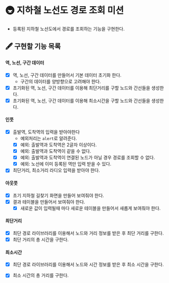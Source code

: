 # 🚇 지하철 노선도 경로 조회 미션
- 등록된 지하철 노선도에서 경로를 조회하는 기능을 구현한다.

## 🖋 구현할 기능 목록
#### 역, 노선, 구간 데이터
- [x] 역, 노선, 구간 데이터를 만들어서 기본 데이터 초기화 한다.
  - 구간의 데이터를 양방향으로 고려해야 한다. 
- [x] 초기화된 역, 노선, 구간 데이터를 이용해 최단거리를 구할 노드와 간선들을 생성한다.
- [x] 초기화된 역, 노선, 구간 데이터를 이용해 최소시간을 구할 노드와 간선들을 생성한다.
#### 인풋
- [x] 출발역, 도착역의 입력을 받아야한다
  - 예외처리는 `alert`로 알려준다.
  - [x] 예외: 출발역과 도착역은 2글자 이상이다.
  - [x] 예외: 출발역과 도착역이 같을 수 없다.
  - [x] 예외: 출발역과 도착역이 연결된 노드가 아닐 경우 경로를 조회할 수 없다.
  - [x] 예외: 노선에 이미 등록된 역만 입력 받을 수 있다.
- [x] 최단거리, 최소거리 라디오 입력을 받아야 한다.
#### 아웃풋
- [x] 초기 지하철 길찾기 화면을 만들어 보여줘야 한다.
- [x] 결과 테이블을 만들어서 보여줘야 한다.
  - [x] 새로운 값이 입력될때 마다 새로운 테이블을 만들어서 새롭게 보여줘야 한다.
#### 최단거리
- [x] 최단 경로 라이브러리를 이용해서 노드와 거리 정보를 받은 후 최단 거리를 구한다.
- [x] 최단 거리의 총 시간을 구한다.
#### 최소시간
- [x] 최단 경로 라이브러리를 이용해서 노드와 시간 정보를 받은 후 최소 시간을 구한다.
- [x] 최소 시간의 총 거리를 구한다.

